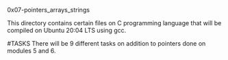 0x07-pointers_arrays_strings

This directory contains certain files on C programming language that will be compiled on Ubuntu 20:04 LTS using gcc.

#TASKS
There will be 9 different tasks on addition to pointers done on modules 5 and 6.
